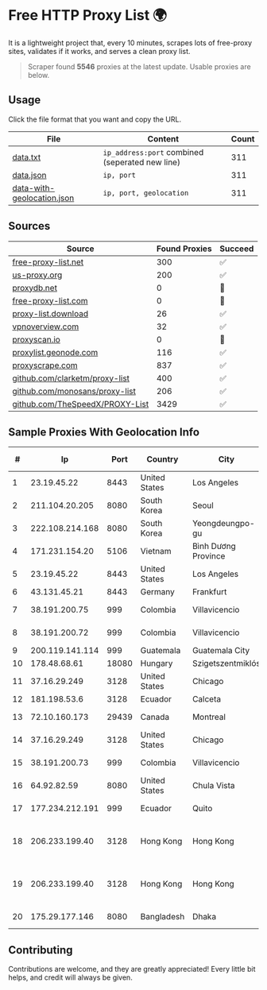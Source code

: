 
# Free HTTP Proxy List 🌍

It is a lightweight project that, every 10 minutes, scrapes lots of free-proxy sites, validates if it works, and serves a clean proxy list.


> Scraper found **5546** proxies at the latest update. Usable proxies are below.

## Usage

Click the file format that you want and copy the URL.


|File|Content|Count|
|----|-------|-----|
|[data.txt](https://raw.githubusercontent.com/themiralay/Proxy-List-World/master/data.txt)|`ip_address:port` combined (seperated new line)|311|
|[data.json](https://raw.githubusercontent.com/themiralay/Proxy-List-World/master/data.json)|`ip, port`|311|
|[data-with-geolocation.json](https://raw.githubusercontent.com/themiralay/Proxy-List-World/master/data-with-geolocation.json)|`ip, port, geolocation`|311|

## Sources

|Source|Found Proxies|Succeed|
|------|-------------|-------|
|[free-proxy-list.net](https://free-proxy-list.net)|300|✅|
|[us-proxy.org](https://www.us-proxy.org)|200|✅|
|[proxydb.net](http://proxydb.net)|0|🚫|
|[free-proxy-list.com](https://free-proxy-list.com/?page=&port=&type%5B%5D=http&type%5B%5D=https&up_time=0&search=Search)|0|🚫|
|[proxy-list.download](https://www.proxy-list.download/HTTP)|26|✅|
|[vpnoverview.com](https://vpnoverview.com/privacy/anonymous-browsing/free-proxy-servers)|32|✅|
|[proxyscan.io](https://www.proxyscan.io)|0|🚫|
|[proxylist.geonode.com](https://proxylist.geonode.com/api/proxy-list?limit=300&page=1&sort_by=lastChecked&sort_type=desc&protocols=http,https)|116|✅|
|[proxyscrape.com](https://api.proxyscrape.com/v2/?request=displayproxies&protocol=http&timeout=10000&country=all&ssl=all&anonymity=all)|837|✅|
|[github.com/clarketm/proxy-list](https://raw.githubusercontent.com/clarketm/proxy-list/master/proxy-list-raw.txt)|400|✅|
|[github.com/monosans/proxy-list](https://raw.githubusercontent.com/monosans/proxy-list/main/proxies/http.txt)|206|✅|
|[github.com/TheSpeedX/PROXY-List](https://raw.githubusercontent.com/TheSpeedX/PROXY-List/master/http.txt)|3429|✅|


## Sample Proxies With Geolocation Info

|#|Ip|Port|Country|City|Internet Service Provider|
|-|--|----|-------|----|-------------------------|
|1|23.19.45.22|8443|United States|Los Angeles|Leaseweb USA, Inc.|
|2|211.104.20.205|8080|South Korea|Seoul|Korea Telecom|
|3|222.108.214.168|8080|South Korea|Yeongdeungpo-gu|Korea Telecom|
|4|171.231.154.20|5106|Vietnam|Bình Dương Province|Viettel Corporation|
|5|23.19.45.22|8443|United States|Los Angeles|Leaseweb USA, Inc.|
|6|43.131.45.21|8443|Germany|Frankfurt|Aceville Pte.ltd|
|7|38.191.200.75|999|Colombia|Villavicencio|Cogent Communications|
|8|38.191.200.72|999|Colombia|Villavicencio|Cogent Communications|
|9|200.119.141.114|999|Guatemala|Guatemala City|Telgua|
|10|178.48.68.61|18080|Hungary|Szigetszentmiklós|UPC|
|11|37.16.29.249|3128|United States|Chicago|Fly.io, Inc.|
|12|181.198.53.6|3128|Ecuador|Calceta|Telconet S.A|
|13|72.10.160.173|29439|Canada|Montreal|GloboTech Communications|
|14|37.16.29.249|3128|United States|Chicago|Fly.io, Inc.|
|15|38.191.200.73|999|Colombia|Villavicencio|Cogent Communications|
|16|64.92.82.59|8080|United States|Chula Vista|Momentum Telecom, Inc.|
|17|177.234.212.191|999|Ecuador|Quito|Ufinet Panama S.A.|
|18|206.233.199.40|3128|Hong Kong|Hong Kong|HONG KONG Megalayer Technology Co., Limited|
|19|206.233.199.40|3128|Hong Kong|Hong Kong|HONG KONG Megalayer Technology Co., Limited|
|20|175.29.177.146|8080|Bangladesh|Dhaka|Access Telecom (BD) Ltd|



## Contributing

Contributions are welcome, and they are greatly appreciated! Every
little bit helps, and credit will always be given.

